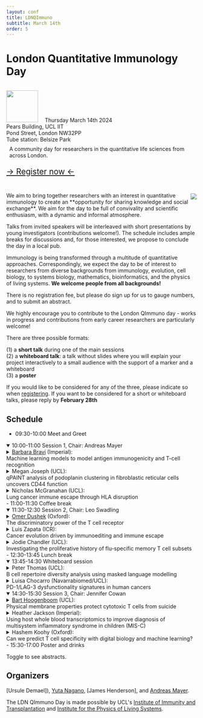 ```yaml
---
layout: conf
title: LDNQImmuno
subtitle: March 14th
order: 5
---
```


<div class="titlebox">
  <h1>
  London Quantitative Immunology Day
  </h1>
  <div class="box">
  <img style="width:6em;margin-left:0;margin-top:1em;margin-right:1em" src="../images/ldnqimmuno.png">
  <span style="text-align:left">
    Thursday March 14th 2024 <br /> 
    Pears Building, UCL IIT <br />
    Pond Street, London NW32PP <br />
    Tube station: Belsize Park <br />
  </span>
  </div>
  <p style="margin-top:0em;padding:0.5rem">
    A community day for researchers in the quantitative life sciences from across London. <br />
  </p>
  <p style="margin-top:0em;padding-top:0em;padding-bottom:1em;font-size:150%">
   <a href="https://lu.ma/9rvihe65">&rarr; Register now &larr;</a>
  </p>
</div>

<img style="max-width:55%;margin:0.2rem;padding-right:0;margin-right:0" src="../images/ldnday23.png" align="right">
We aim to bring together researchers with an interest in quantitative immunology to create an **opportunity for sharing knowledge and social exchange**. We aim for the day to be full of convivality and scientific enthusiasm, with a dynamic and informal atmosphere. 

Talks from invited speakers will be interleaved with short presentations by young investigators (contributions welcome!). The schedule includes ample breaks for discussions and, for those interested, we propose to conclude the day in a local pub.

Immunology is being transformed through a multitude of quantitative approaches. Correspondingly, we expect the day to be of interest to researchers from diverse backgrounds from immunology, evolution, cell biology, to systems biology, mathematics, bioinformatics, and the physics of living systems. **We welcome people from all backgrounds!**

There is no registration fee, but please do sign up for us to gauge numbers, and to submit an abstract. 


We highly encourage you to contribute to the London QImmuno day - works in progress and contributions from early career researchers are particularly welcome!

There are three possible formats:

(1) a **short talk** during one of the main sessions  
(2) a **whiteboard talk**: a talk without slides where you will explain your project interactively to a small audience with the support of a marker and a whiteboard  
(3) a **poster** 

If you would like to be considered for any of the three, please indicate so when [registering](https://lu.ma/9rvihe65). If you want to be considered for a short or whiteboard talks, please reply by **February 28th**

## Schedule

- 09:30-10:00 Meet and Greet  
<details open>
<summary>
10:00-11:00 Session 1, Chair: Andreas Mayer
</summary>
<details>
<summary>
<a href="https://www.imperial.ac.uk/people/b.bravi21">Barbara Bravi</a> (Imperial): <br> 
Machine learning models to model antigen immunogenicity and T-cell recognition
</summary>
<p>Antigen immunogenicity and the specificity of binding of T-cell receptors to antigens are key properties underlying effective immune responses. Identifying immunogenic antigens, as well as antigen-specific T-cell receptors, is therefore crucial to vaccine and cancer immunotherapy design. In this talk, I will discuss a set of flexible and easily interpretable methods that we have recently developed based on the machine learning scheme of Restricted Boltzmann Machines (RBM). Such scheme allowed us first to build models of antigen presentation by the human leukocyte antigen class I proteins and antigen immunogenicity, which can be used to reconstruct the underlying molecular motifs and as predictors of viral epitopes and cancer neoantigens. I will next introduce RBM-based models of the complementary process of recognition by T cells of presented antigens, which are able to discriminate responses specific to different epitopes and to detect signatures of response at the T-cell repertoire level.</p>
</details>
<details>
<summary>
Megan Joseph (UCL): <br>
qPAINT analysis of podoplanin clustering in fibroblastic reticular cells uncovers CD44 function
</summary>
<p> The lymph node is a highly organised structure that contains multiple immune cell types. Organisation of the lymph node is critical to healthy immune function. Fibroblastic reticular cells (FRCs) are structural cells that establish lymph node architecture. During immune invasion a plethora of immune cell populations flood into the lymph node. To cope with rapid enlargement FRC networks stretch allowing the lymph node to expand. Upon initial immune challenge, dendritic cells (DCs) enter the lymph node and interact with FRCs via C-type lectin-like receptor 2 (CLEC-2).  CLEC-2 binds to podoplanin (PDPN) found on the surface of FRCs. Research has shown that interaction of CLEC-2 and PDPN inhibits interaction with actin pathways that promote FRC contraction. CD44, another FRC transmembrane protein, has been shown to interact with PDPN upon CLEC-2 binding. Yet, its function is not yet fully elucidated. Here, we use a quantitative single molecule super-resolution technique named qPAINT to shed light upon the relationship between PDPN clustering and CD44 in the membrane of FRCs upon CLEC-2 interaction. Specifically, via qPAINT, we quantify PDPN clustering in CD44 knock out and wild type FRC’s, both in resting and CLEC-2 treated conditions. Our results indicate that CLEC-2 interaction leads to the formation of large clusters of PDPN (i.e., more than 6 proteins per cluster) in a CD44 dependent manner. This suggests that CD44 stabilizes large pools of PDPN at the membrane of FRCs upon CLEC-2 interaction, possibly to aid inhibition of contraction promoting actin polymerization.</p>
</details>
<details>
<summary>
Nicholas McGranahan (UCL): <br>
Lung cancer immune escape through HLA disruption
</summary>
<p>Disruption of the human leukocyte antigen (HLA) molecules has important implications for immune evasion and tumour evolution. However, although genomic loss of HLA is frequent in non-small cell lung cancer (NSCLC), the extent and importance of transcriptomic disruption to HLA presentation, including transcript repression and alternative splicing, remains unclear. Here we look beyond the genome to explore HLA disruption in cancer evolution. </p>
</details>
</details>
- 11:00-11:30 Coffee break  
<details open>
<summary>
11:30-12:30 Session 2, Chair: Leo Swadling
</summary>
<details>
<summary>
<a href="https://dushek.path.ox.ac.uk/">Omer Dushek</a> (Oxford): <br>
The discriminatory power of the T cell receptor
</summary>
 <p>T cells use their T cell receptors (TCRs) to discriminate between lower-affinity self and higher-affinity non-self peptides presented on major histocompatibility complex (pMHC) antigens. Although the discriminatory power of the TCR is widely believed to be near-perfect, technical difficulties have hampered efforts to precisely quantify it. Using an accurate method for measuring very low TCR/pMHC affinities, we quantify the discriminatory power of the TCR. We find that TCR discrimination, although enhanced compared with conventional cell-surface receptors is imperfect: primary human T cells can respond to pMHC with affinities as low as KD ∼ 1 mM. The kinetic proofreading mechanism fit our data, providing the first estimates of both the time delay (2.8 s) and number of biochemical steps (2.67) that are consistent with the extraordinary sensitivity of antigen recognition. We next identify factors that can control antigen discrimination, including the accessory receptors CD2 and LFA-1. Taken together, our findings explain why self pMHC frequently induce autoimmune diseases and anti-tumour responses, and suggest ways to modify TCR discrimination for improved therapies.</p>
</details>
<details>
<summary>
Luis Zapata (ICR): <br>
Cancer evolution driven by immunoediting and immune escape
</summary>
 <p>International cancer consortiums, fuelled by the advent of sequencing technologies, have paved the way for a better understanding of human disease, enabling the scientific community to explore the cancer genome. While most studies have focused on detecting the landscape of genes under positive selection, few have investigated how neutral drift and negative selection interact with the cancer genome. Here, I used the ratio of nonsynonymous to synonymous substitutions (dN/dS) to detect immune selection in more than 10000 tumor genomes.  However, the extent of negative selection in cancer remains highly controversial and is difficult to quantify due to limited number of mutations in patients. To address this challenge, methods combine multiple patients into a single cohort, mixing opposing evolutionary trajectories, and masking negative selection.  I explored this hypothesis and demonstrated that immune selection triggers two possible evolutionary scenarios: cells become either antigen-free or immune-escaped. We showed that by mixing antigen-free with immune-escaped tumors, the signal of immune-mediated negative selection is lost. In addition, we demonstrated that low dN/dS (antigen free) patients have the worst prognosis upon checkpoint inhibitor, suggesting a novel mechanism of primary resistance to treatment. </p>
</details>
<details>
<summary>
Jodie Chandler (UCL): <br>
Investigating the proliferative history of flu-specific memory T cell subsets
</summary>
 <p>By utilising novel Ki67 fate reporting mice in a lung model of influenza we accurately label proliferating cells at desired times throughout both the effector, memory and recall immune response. Harnessing the power of quantitative immunological approaches, we are then able to calculate the division history of various memory T cell subsets with an aim to shed light on the origin, persistence, destiny, and overall dynamics of T cell memory. </p>
</details>
</details>
- 12:30-13:45 Lunch break
<details open>
<summary>
13:45-14:30 Whiteboard session  
</summary>
<details>
<summary>
Peter Thomas (UCL): <br>
B cell repertoire diversity analysis using masked language modelling
</summary>
</details>
<details>
<summary>
Luisa Chocarro (Navarrabiomed/UCL): <br>
PD-1/LAG-3 dysfunctionality signatures in human cancers
</summary>
</details>
</details>
<details open>
<summary>
14:30-15:30 Session 3, Chair: Jennifer Cowan
</summary>
<details>
<summary>
<a href="https://www.hoogenboom-lab.com/">Bart Hoogenboom</a> (UCL): <br>
Physical membrane properties protect cytotoxic T cells from suicide
</summary>
  <p>To eliminate virus-infected and tumour cells, cytotoxic T cells form a synapse with their target, in which they release pro-apoptotic granzymes as well as pore forming proteins called perforin. Perforin punches holes in the target membrane to facilitate cell entry for the granzymes, which next initiate a signalling cascade leading to programmed cell death (apoptosis). It has long been a mystery what protected the T cells from being targeted by the proteins they secrete to kill their targets. I will report on recent studies that have identified such self-protection mechanisms based on the physical properties of the T cell membrane. Notably, enhanced lipid order and packing reduce perforin binding, whereas externalisation of negatively charged lipids results in local deactivation of perforin. This raises the yet unanswered question if similar membrane-based protection could be used by cancer cells to evade immune killing.
  </p>
</details>
<details>
<summary>
Heather Jackson (Imperial): <br>
Using host whole blood transcriptomics to improve diagnosis of multisystem inflammatory syndrome in children (MIS-C)
</summary>
<p> Multisystem inflammatory syndrome in children (MIS-C) occurs 2-6 weeks following SARS-CoV-2 infection in some children. Diagnosis of MIS-C is challenging due to its overlapping clinical presentation with other paediatric infectious and inflammatory diseases. We have found a combination of 5 host RNA transcripts that, when combined, can distinguish MIS-C from other paediatric infectious and inflammatory diseases with high accuracy. </p>
</details>
<details>
<summary>
Hashem Koohy (Oxford): <br>
Can we predict T cell specificity with digital biology and machine learning?
</summary>
<p> I will be describing the current state of the art in both computational and experimental technologies aiming to reconstruct a map between T cells and their cognate antigens. I will highlight the remaining challenges and put forward a few ideas on how to tackle the challenges. </p>
</details>
</details>
- 15:30-17:00 Poster and drinks  

Toggle to see abstracts.

## Organizers

[Ursule Demael]), [Yuta Nagano](https://www.yutanagano.com/), [James Henderson], and [Andreas Mayer](https://qimmuno.com/).

The LDN QImmuno Day is made possible by UCL's [Institute of Immunity and Transplantation](https://www.ucl.ac.uk/immunity-transplantation/ucl-institute-immunity-and-transplantation) and [Institute for the Physics of Living Systems](https://www.ucl.ac.uk/physics-living-systems/institute-physics-living-systems).
